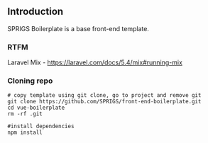 ## Introduction

SPRIGS Boilerplate is a base front-end template.


### RTFM
Laravel Mix - https://laravel.com/docs/5.4/mix#running-mix

### Cloning repo
```
# copy template using git clone, go to project and remove git
git clone https://github.com/SPRIGS/front-end-boilerplate.git
cd vue-boilerplate
rm -rf .git

#install dependencies
npm install
```